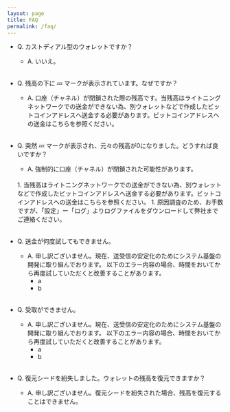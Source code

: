 ```yaml
---
layout: page
title: FAQ
permalink: /faq/
---
```


- Q. カストディアル型のウォレットですか？
    - A. いいえ。
    <br>&nbsp;

- Q. 残高の下に 💤 マークが表示されています。なぜですか？
    - A. 口座（チャネル）が閉鎖された際の残高です。当残高はライトニングネットワークでの送金ができない為、別ウォレットなどで作成したビットコインアドレスへ送金する必要があります。ビットコインアドレスへの送金はこちらを参照ください。
    <br>&nbsp;

- Q. 突然 💤 マークが表示され、元々の残高が0になりました。どうすれば良いですか？
    - A. 強制的に口座（チャネル）が閉鎖された可能性があります。
    <br>
    1. 当残高はライトニングネットワークでの送金ができない為、別ウォレットなどで作成したビットコインアドレスへ送金する必要があります。ビットコインアドレスへの送金はこちらを参照ください。
    1. 原因調査のため、お手数ですが、「設定」ー「ログ」よりログファイルをダウンロードして弊社までご連絡ください。
    <br>&nbsp;

- Q. 送金が何度試してもできません。
    - A. 申し訳ございません。現在、送受信の安定化のためにシステム基盤の開発に取り組んでおります。
    以下のエラー内容の場合、時間をおいてから再度試していただくと改善することがあります。
        - a
        - b
    <br>&nbsp;

- Q. 受取ができません。
    - A. 申し訳ございません。現在、送受信の安定化のためにシステム基盤の開発に取り組んでおります。
    以下のエラー内容の場合、時間をおいてから再度試していただくと改善することがあります。
        - a
        - b
    <br>&nbsp;

- Q. 復元シードを紛失しました。ウォレットの残高を復元できますか？
    - A. 申し訳ございません。復元シードを紛失された場合、残高を復元することはできません。
